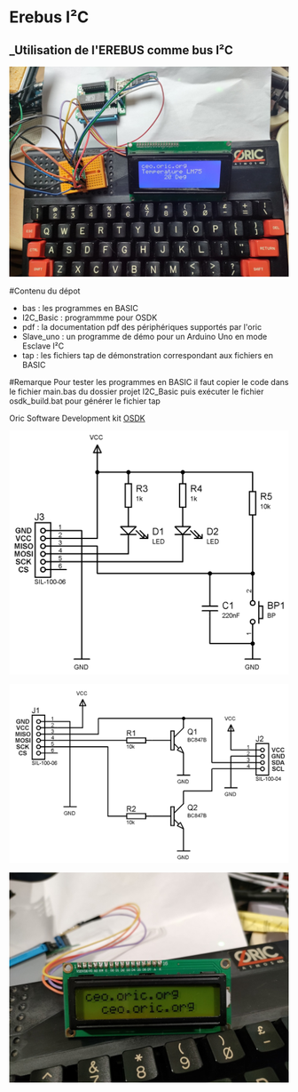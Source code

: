 # Erebus I²C
## _Utilisation de l'EREBUS comme bus I²C

![RENDU](images/EREBUSI2C_img.jpg "Rendu lcd lm75")

#Contenu du dépot

- bas : les programmes en BASIC
- I2C_Basic : programmme pour OSDK
- pdf : la documentation pdf des périphériques supportés par l'oric
- Slave_uno : un programme de démo pour un Arduino Uno en mode Esclave I²C
- tap : les fichiers tap de démonstration correspondant aux fichiers en BASIC

#Remarque
Pour tester les programmes en BASIC il faut copier le code dans le
fichier main.bas du dossier projet I2C_Basic puis
exécuter le fichier osdk_build.bat pour générer le fichier tap

Oric Software Development kit [OSDK](https://osdk.org/)


![TEST](images/interface_test.png "interface de test")

![INTERFACE](images/interface_i2c.png "interface i2c")

![LCD](images/lcd.jpg "lcd")